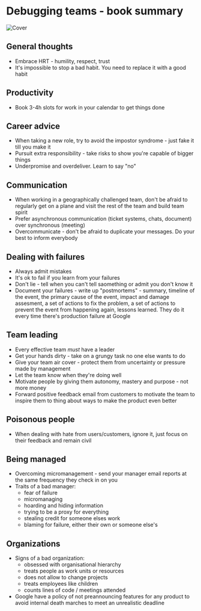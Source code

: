 # Debugging teams - book summary

![Cover](http://akamaicovers.oreilly.com/images/0636920042372/lrg.jpg)

## General thoughts
* Embrace HRT - humility, respect, trust
* It's impossible to stop a bad habit. You need to replace it with a good habit

## Productivity
* Book 3-4h slots for work in your calendar to get things done

## Career advice
* When taking a new role, try to avoid the impostor syndrome - just fake it till you make it
* Pursuit extra responsibility - take risks to show you're capable of bigger things
* Underpromise and overdeliver. Learn to say "no"

## Communication
* When working in a geographically challenged team, don't be afraid to regularly get on a plane and visit the rest of the team and build team spirit
* Prefer asynchronous communication (ticket systems, chats, document) over synchronous (meeting)
* Overcommunicate - don't be afraid to duplicate your messages. Do your best to inform everybody

## Dealing with failures
* Always admit mistakes
* It's ok to fail if you learn from your failures
* Don't lie - tell when you can't tell saomething or admit you don't know it
* Document your failures - write up "postmortems" - summary, timeline of the event, the primary cause of the event, impact and damage assesment, a set of actions to fix the problem, a set of actions to prevent the event from happening again, lessons learned. They do it every time there's production failure at Google

## Team leading
* Every effective team *must* have a leader
* Get your hands dirty - take on a grungy task no one else wants to do
* Give your team air cover - protect them from uncertainty or pressure made by management 
* Let the team know when they're doing well
* Motivate people by giving them autonomy, mastery and purpose - not more money
* Forward positive feedback email from customers to motivate the team to inspire them to thing about ways to make the product even better

## Poisonous people
* When dealing with hate from users/customers, ignore it, just focus on their feedback and remain civil

## Being managed
* Overcoming micromanagement - send your manager email reports at the same frequency they check in on you
* Traits of a bad manager:
  - fear of failure
  - micromanaging
  - hoarding and hiding information
  - trying to be a proxy for everything
  - stealing credit for someone elses work
  - blaming for failure, either their own or someone else's

## Organizations
* Signs of a bad organization:
  - obsessed with organisational hierarchy
  - treats people as work units or resources
  - does not allow to change projects
  - treats employees like children
  - counts lines of code / meetings attended
* Google have a policy of not preannouncing features for any product to avoid internal death marches to meet an unrealistic deadline
